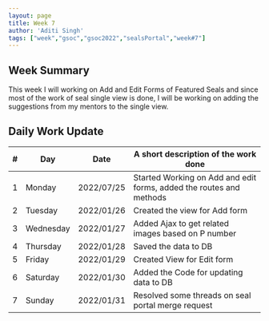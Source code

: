 ```yaml
---
layout: page
title: Week 7
author: 'Aditi Singh'
tags: ["week","gsoc","gsoc2022","sealsPortal","week#7"]
---
```


## Week Summary

This week I will working on Add and Edit Forms of Featured Seals
and since most of the work of seal single view is done, I will be working on adding the suggestions from my mentors to the single view.

## Daily Work Update

|\#|Day|Date|A short description of the work done|  
|---	|---	|---	|---	|  
|1   	| Monday 	|   2022/07/25	| Started Working on Add and edit forms, added the routes and methods |  
|2   	| Tuesday  	|   2022/01/26	|  Created the view for Add form	|  
|3   	| Wednesday |  2022/01/27 	| Added Ajax to get related images based on P number |  
|4   	| Thursday  |   2022/01/28 | Saved the data to DB|
|5   	| Friday  	|   2022/01/29 | Created View for Edit form |
|6   	| Saturday  |  2022/01/30 | Added the Code for updating data to DB |
|7   	| Sunday  	|   2022/01/31	| Resolved some threads on seal portal merge request |
